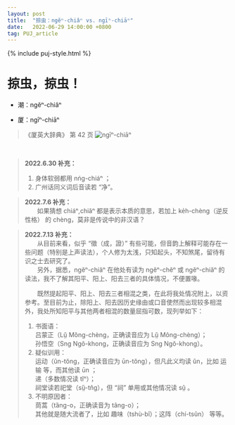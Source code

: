 ```yaml
---
layout: post
title:  "掠虫：ngĕⁿ-chiâⁿ vs. ngīⁿ-chiāⁿ"
date:   2022-06-29 14:00:00 +0800
tag: PUJ_article
---
```


{% include puj-style.html %}

# 掠虫，掠虫！

+ 潮：ngĕⁿ-chiâⁿ

+ 厦：ngīⁿ-chiāⁿ

> 《厦英大辞典》 第 42 页
> ![ngīⁿ-chiāⁿ](https://media.githubusercontent.com/media/DonAnthonyLee/DonAnthonyLee.github.io/main/images/%E5%8E%A6%E8%8B%B1_ng%C4%AB%E2%81%BF-chi%C4%81%E2%81%BF.png)

<br>

> **2022.6.30 补充：**<br>
> 1. 身体软弱都用 nńg-chiáⁿ ；<br>
> 2. 广州话同义词后音读若 “净”。

> **2022.7.6 补充：**<br>
> &emsp;&emsp;如果猜想 chiáⁿ,chiâⁿ 都是表示本质的意思，若加上 ke̍h-chèng（逆反性格） 的 chèng，莫非是传说中的非汉语？

> **2022.7.13 补充：**<br>
> &emsp;&emsp;从目前来看，似乎 “徵（成，證）” 有些可能，但音韵上解释可能存在一些问题（特别是上声读法），个人修为太浅，只知起头，不知煞尾，留待有识之士去研究了。<br>
> &emsp;&emsp;另外，据悉，ngĕⁿ-chiâⁿ 在他处有读为 ngĕⁿ-chĕⁿ 或 ngĕⁿ-chiăⁿ 的读法，我不了解其阳平、阳上、阳去三者的具体情况，不便置喙。
>
> &emsp;&emsp;既然提起阳平、阳上、阳去三者相混之类，在此将我处情况附上，以资参考。至目前为止，除阳上、阳去因历史缘由或口音使然而出现较多相混外，我处所知阳平与其他两者相混的数量屈指可数，现列举如下：
> 1. 书面语：<br>
> 	吕蒙正（Lṳ̆ Mȍng-chèng，正确读音应为 Lṳ̆ Mông-chèng）；<br>
> 	孙悟空（Sng Ngô-khong，正确读音应为 Sng Ngŏ-khong）。
> 2. 疑似训用：<br>
> 	运动（ûn-tŏng，正确读音应为 ūn-tŏng），但凡此义均读 ûn，比如 运输 等，而其他读 ūn ；<br>
> 	递（多数情况读 tîⁿ）；<br>
> 	祠堂读若祀堂（sṳ̏-tn̂g），但 “祠” 单用或其他情况读 sṳ̂ 。
> 3. 不明原因者：<br>
> 	茼蒿（tȁng-o，正确读音为 tâng-o）；<br>
>	其他就是随大流者了，比如 趣味（tshù-bî）；这阵（chí-tsûn） 等等。

